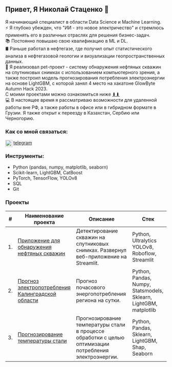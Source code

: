 ## Привет, Я Николай Стаценко 👋

Я начинающий специалист в области Data Science и Machine Learning.  
⚡ Я глубоко убежден, что "ИИ - это новое электричество" и стремлюсь применять его в различных отраслях для решения бизнес-задач.  
📚 Постоянно повышаю свою квалификацию в ML и DL.  
🛢 Раньше работал в нефтегазе, где получил опыт статистического анализа в нефтегазовой геологии и визуализации геопространственных данных.  
🔭 Я реализовал pet-проект - систему обнаружения нефтяных скважин на спутниковых снимках с использованием компьютерного зрения, а также построил модель прогнозирования потребления электроэнергии на основе LightGBM, с которой занял 4 место на хакатоне GlowByte Autumn Hack 2023.   
С моими проектами можно ознакомиться ниже [⬇⬇](https://github.com/statsenko-na#проекты)  
💻 В настоящее время я рассматриваю возможности для удаленной работы вне РФ, а также работы в офисе или в гибридном формате в Грузии. Я также открыт к переезду в Казахстан, Сербию или Черногорию.  
### Как со мной связаться:
<a href="https://t.me/statsenko"><img align="left" alt="statsenko | Telegram" width="22px" src="https://upload.wikimedia.org/wikipedia/commons/8/82/Telegram_logo.svg" /></a> [telegram](https://t.me/statsenko)

### Инструменты:
* Python (pandas, numpy, matplotlib, seaborn)
* Scikit-learn, LightGBM, CatBoost
* PyTorch, TensorFlow, YOLOv8
* SQL
* Git

### Проекты
| #    | Наименование проекта                | Описание                                                     | Стек                                                         |
| ---- | ------------------------------------------------------------ | ------------------------------------------------------------ | ------------------------------------------------------------ |
| 1.   | [Приложение для обнаружения нефтяных скважин](https://github.com/statsenko-na/well-detector-yolov8) |Детектирование скважин на спутниковых снимках. Развернул веб-приложение на Streamlit. | Python, Ultralytics YOLOv8, Roboflow, Streamlit  |
| 2.   | [Прогноз электропотребления Калинградской области](https://github.com/statsenko-na/Projects/tree/main/Kaliningrad%20energy) | Прогноз почасового энергопотребления региона на сутки. | Python, Pandas, Numpy, Statsmodels, Sklearn, LightGBM, matplotlib |
| 3.   | [Прогнозирование температуры стали](https://github.com/statsenko-na/Projects/tree/main/Steel%20temperature) | Прогнозирование температуры стали в процессе обработки с целью оптимизации потребления электроэнергии.  | Python, Pandas, Sklearn, LightGBM, Shap, Seaborn |



<!--
**statsenko-na/statsenko-na** is a ✨ _special_ ✨ repository because its `README.md` (this file) appears on your GitHub profile.

Here are some ideas to get you started:

- 🔭 I’m currently working on ...
- 🌱 I’m currently learning ...
- 👯 I’m looking to collaborate on ...
- 🤔 I’m looking for help with ...
- 💬 Ask me about ...
- 📫 How to reach me: ...
- 😄 Pronouns: ...
- ⚡ Fun fact: ...
-->
